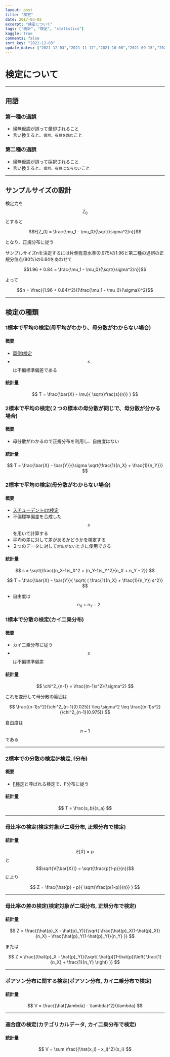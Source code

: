 ```yaml
---
layout: post
title: "検定"
date: 2017-05-02
excerpt: "検定について"
tags: ["統計", "検定", "statistics"]
kaggle: true
comments: false
sort_key: "2021-12-03"
update_dates: ["2021-12-03","2021-11-17","2021-10-08","2021-09-15","2021-09-15","2021-09-05","2021-09-05","2021-09-03"]
---
```


# 検定について

---

## 用語

### 第一種の過誤
 - 帰無仮説が誤って棄却されること
 - 言い換えると、`偶然、有意を踏む`こと

### 第二種の過誤
 - 帰無仮説が誤って採択されること
 - 言い換えると、`偶然、有意にならない`こと

---

## サンプルサイズの設計
検定力を$$Z_0$$とすると  

$$E[Z_0] = \frac{\mu_1 - \mu_0}{\sqrt{\sigma^2/n}}$$

となり、正規分布に従う  

サンプルサイズnを決定するには片側有意水準(0.975)の1.96と第二種の過誤の正規分位点(80%)の0.84をあわせて

$$1.96 + 0.84 = \frac{\mu_1 - \mu_0}{\sqrt{\sigma^2/n}}$$

よって

$$n = \frac{(1.96 + 0.84)^2}{(\frac{\mu_1 - \mu_0}{\sigma})^2}$$

---

## 検定の種類

### 1標本で平均の検定(母平均がわかり、母分散がわからない場合)

#### 概要
 - [両側t検定](https://bellcurve.jp/statistics/course/9405.html)
 - $$s$$は不偏標準偏差である  

#### 統計量

$$
T = \frac{\bar{X} - \mu}{ \sqrt{\frac{s}{n}} }
$$

### 2標本で平均の検定(２つの標本の母分散が同じで、母分散が分かる場合)

#### 概要
 - 母分散がわかるので正規分布を利用し、自由度はない

#### 統計量

$$
T = \frac{\bar{X} - \bar{Y}}{\sigma \sqrt{\frac{1}{n_X} + \frac{1}{n_Y}}}
$$

### 2標本で平均の検定(母分散がわからない場合)  

#### 概要
 - [スチューデントのt検定](スチューデントのt検定)
 - 不偏標準偏差を合成した$$s$$を用いて計算する
 - 平均の差に対して差があるかどうかを検定する
 - ２つのデータに対して`対応がない`ときに使用できる

#### 統計量

$$
s = \sqrt{\frac{(n_X-1)s_X^2 + (n_Y-1)s_Y^2}{n_X + n_Y - 2}}
$$

$$
T = \frac{\bar{X} - \bar{Y}}{ \sqrt{ ( \frac{1}{n_X} + \frac{1}{n_Y}) s^2}}
$$

 - 自由度は$$n_X + n_Y - 2$$

### 1標本で分散の検定(カイ二乗分布)

#### 概要
 - カイ二乗分布に従う
 - $$s$$は不偏標準偏差

#### 統計量

$$
\chi^2_{n-1} = \frac{(n-1)s^2}{\sigma^2}
$$

これを変形して母分散の範囲は

$$
\frac{(n-1)s^2}{\chi^2_{n-1}(0.025)} \leq \sigma^2 \leq \frac{(n-1)s^2}{\chi^2_{n-1}(0.975)}
$$

自由度は$$n-1$$である

---

### 2標本での分散の検定(F検定, f分布)

#### 概要
 - [F検定](/f検定/)と呼ばれる検定で、F分布に従う

#### 統計量

$$
T = \frac{s_b}{s_a}
$$

---

### 母比率の検定(検定対象が二項分布, 正規分布で検定)

#### 統計量

$$E[\bar{X}] = p$$ と $$\sqrt{V[\bar{X}]} = \sqrt{\frac{p(1-p)}{n}}$$により  

$$
Z = \frac{\hat{p} - p}{ \sqrt{\frac{p(1-p)}{n}} }
$$

---

### 母比率の差の検定(検定対象が二項分布, 正規分布で検定)

#### 統計量

$$
Z = \frac{(\hat{p}_X - \hat{p}_Y)}{\sqrt{ \frac{\hat{p}_X(1-\hat{p}_X)}{n_X} - \frac{\hat{p}_Y(1-\hat{p}_Y)}{n_Y} }}
$$

または

$$
Z = \frac{(\hat{p}_X - \hat{p}_Y)}{\sqrt{ \hat{p}(1-\hat{p})\left( \frac{1}{n_X} + \frac{1}{n_Y} \right) }}
$$

---

### ポアソン分布に関する検定(ポアソン分布, カイ二乗分布で検定)

#### 統計量

$$
V = \frac{(\hat{\lambda} - \lambda)^2}{\lambda}
$$

---

### 適合度の検定(カテゴリカルデータ, カイ二乗分布で検定)

#### 統計量

$$
V = \sum \frac{(\hat{x_i} - x_i)^2}{x_i}
$$
